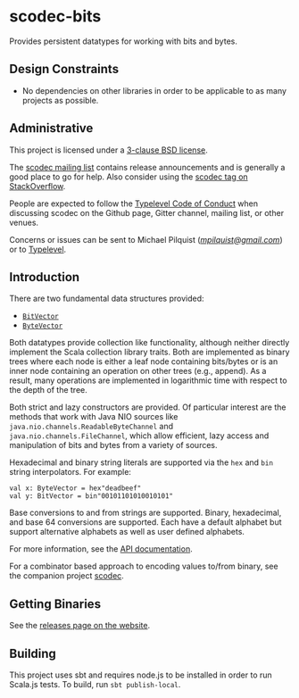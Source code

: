 scodec-bits
===========

Provides persistent datatypes for working with bits and bytes.

Design Constraints
------------------
 - No dependencies on other libraries in order to be applicable to as many projects as possible.

Administrative
--------------

This project is licensed under a [3-clause BSD license](LICENSE).

The [scodec mailing list](https://groups.google.com/forum/#!forum/scodec) contains release announcements and is generally a good place to go for help. Also consider using the [scodec tag on StackOverflow](http://stackoverflow.com/questions/tagged/scodec).

People are expected to follow the [Typelevel Code of Conduct](http://typelevel.org/conduct.html)
when discussing scodec on the Github page, Gitter channel, mailing list,
or other venues.

Concerns or issues can be sent to Michael Pilquist (*mpilquist@gmail.com*) or
to [Typelevel](http://typelevel.org/about.html).

Introduction
------------

There are two fundamental data structures provided:
 - [`BitVector`](core/shared/src/main/scala/scodec/bits/BitVector.scala)
 - [`ByteVector`](core/shared/src/main/scala/scodec/bits/ByteVector.scala)

Both datatypes provide collection like functionality, although neither directly implement the Scala
collection library traits. Both are implemented as binary trees where each node is either a leaf
node containing bits/bytes or is an inner node containing an operation on other trees (e.g., append).
As a result, many operations are implemented in logarithmic time with respect to the depth of the tree.

Both strict and lazy constructors are provided. Of particular interest are the methods that work
with Java NIO sources like `java.nio.channels.ReadableByteChannel` and `java.nio.channels.FileChannel`,
which allow efficient, lazy access and manipulation of bits and bytes from a variety of sources.

Hexadecimal and binary string literals are supported via the `hex` and `bin` string interpolators.
For example:

    val x: ByteVector = hex"deadbeef"
    val y: BitVector = bin"00101101010010101"

Base conversions to and from strings are supported. Binary, hexadecimal, and base 64 conversions are
supported. Each have a default alphabet but support alternative alphabets as well as user defined
alphabets.

For more information, see the [API documentation](http://scodec.github.io/scodec-bits/latest/api/#scodec.package).

For a combinator based approach to encoding values to/from binary, see the companion project [scodec](https://github.com/scodec/scodec).

Getting Binaries
----------------

See the [releases page on the website](http://scodec.org/releases/).

Building
--------

This project uses sbt and requires node.js to be installed in order to run Scala.js tests. To build, run `sbt publish-local`.
